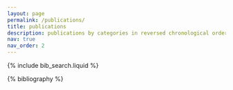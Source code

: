 ```yaml
---
layout: page
permalink: /publications/
title: publications
description: publications by categories in reversed chronological order. <br/>* = equal contribution.
nav: true
nav_order: 2
---
```


<!-- _pages/publications.md -->

<!-- Bibsearch Feature -->

{% include bib_search.liquid %}

<div class="publications">

{% bibliography %}

</div>
